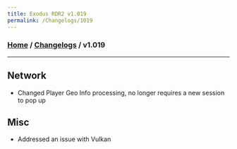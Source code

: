 ```yaml
---
title: Exodus RDR2 v1.019
permalink: /Changelogs/1019
---
```

### [Home](../../index.md) / [Changelogs](../Changelogs.md) / v1.019
---
## Network
- Changed Player Geo Info processing, no longer requires a new session to pop up

## Misc
- Addressed an issue with Vulkan
